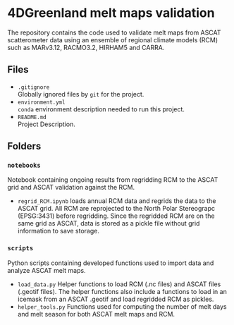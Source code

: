# 4DGreenland melt maps validation 
The repository contains the code used to validate melt maps from ASCAT scatterometer data using an ensemble of regional climate models (RCM) such as MARv3.12, RACMO3.2, HIRHAM5 and CARRA. 


## Files

* `.gitignore`
<br> Globally ignored files by `git` for the project.
* `environment.yml`
<br> `conda` environment description needed to run this project.
* `README.md`
<br> Project Description. 

## Folders

### `notebooks`
Notebook containing ongoing results from regridding RCM to the ASCAT grid and ASCAT validation against the RCM. 
* `regrid_RCM.ipynb` loads annual RCM data and regrids the data to the ASCAT grid. All RCM are reprojected to the North Polar Stereograpc (EPSG:3431) before regridding. Since the regridded RCM are on the same grid as ASCAT, data is stored as a pickle file without grid information to save storage.  

### `scripts`
Python scripts containing developed functions used to import data and analyze ASCAT melt maps. 
* `load_data.py` Helper functions to load RCM (.nc files) and ASCAT files (.geotif files). The helper functions also include a functions to load in an icemask from an ASCAT .geotif and load regridded RCM as pickles. 
* `helper_tools.py` Functions used for computing the number of melt days and melt season for both ASCAT melt maps and RCM. 

